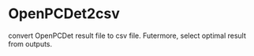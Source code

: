 # OpenPCDet2csv
convert OpenPCDet result file to csv file. Futermore, select optimal result from outputs.
